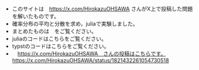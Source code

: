 - このサイトは　https://x.com/HirokazuOHSAWA さんがX上で投稿した問題を解いたものです。
- 確率分布の平均と分散を求め，juliaで実験しました。
- まとめたものは　をご覧ください。
- juliaのコードはこちらをご覧ください。
- typstのコードはこちらをご覧ください。
- 　https://x.com/HirokazuOHSAWA　さんの投稿はこちらです。
  https://x.com/HirokazuOHSAWA/status/1821432261054730518
